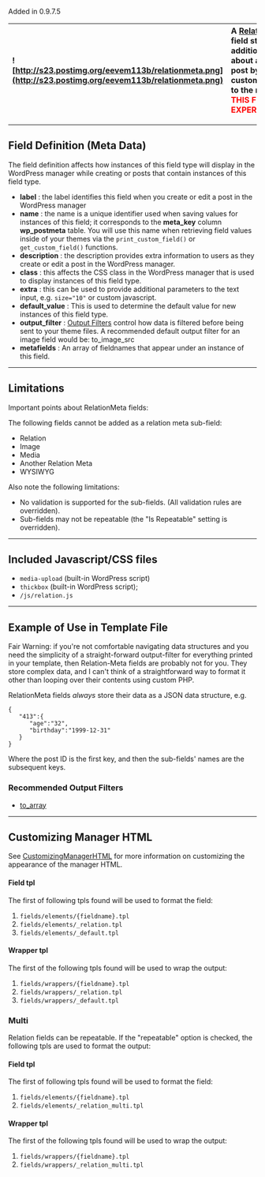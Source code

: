 Added in 0.9.7.5

|![http://s23.postimg.org/eevem113b/relationmeta.png](http://s23.postimg.org/eevem113b/relationmeta.png)| A [RelationMeta](RelationMeta.md) field stores additional data about a related post by adding custom fields to the relation.  <font color='red'>THIS FIELD IS EXPERIMENTAL</font>|
|:------------------------------------------------------------------------------------------------------|:---------------------------------------------------------------------------------------------------------------------------------------------------------------------------------|




---


## Field Definition (Meta Data) ##

The field definition affects how instances of this field type will display in the WordPress manager while creating or posts that contain instances of this field type.

  * **label** : the label identifies this field when you create or edit a post in the WordPress manager
  * **name** : the name is a unique identifier used when saving values for instances of this field; it corresponds to the **meta\_key** column **wp\_postmeta** table.  You will use this name when retrieving field values inside of your themes via the `print_custom_field()` or `get_custom_field()` functions.
  * **description** : the description provides extra information to users as they create or edit a post in the WordPress manager.
  * **class** : this affects the CSS class in the WordPress manager that is used to display instances of this field type.
  * **extra** : this can be used to provide additional parameters to the text input, e.g. `size="10"` or custom javascript.
  * **default\_value** : This is used to determine the default value for new instances of this field type.
  * **output\_filter** : [Output Filters](OutputFilters.md) control how data is filtered before being sent to your theme files. A recommended default output filter for an image field would be: to\_image\_src
  * **metafields** : An array of fieldnames that appear under an instance of this field.


---

## Limitations ##

Important points about RelationMeta fields:

The following fields cannot be added as a relation meta sub-field:

  * Relation
  * Image
  * Media
  * Another Relation Meta
  * WYSIWYG

Also note the following limitations:

  * No validation is supported for the sub-fields. (All validation rules are overridden).
  * Sub-fields may not be repeatable (the "Is Repeatable" setting is overridden).



---


## Included Javascript/CSS files ##

  * `media-upload` (built-in WordPress script)
  * `thickbox` (built-in WordPress script);
  * `/js/relation.js`


---


## Example of Use  in Template File ##

Fair Warning: if you're not comfortable navigating data structures and you need the simplicity of a straight-forward output-filter for everything printed in your template, then Relation-Meta fields are probably not for you.  They store complex data, and I can't think of a straightforward way to format it other than looping over their contents using custom PHP.

RelationMeta fields _always_ store their data as a JSON data structure, e.g.

```
{
   "413":{
      "age":"32",
      "birthday":"1999-12-31"
   }
}
```

Where the post ID is the first key, and then the sub-fields' names are the subsequent keys.


### Recommended Output Filters ###

  * [to\_array](to_array_OutputFilter.md)


---


## Customizing Manager HTML ##

See [CustomizingManagerHTML](CustomizingManagerHTML.md) for more information on customizing the appearance of the manager HTML.

#### Field tpl ####

The first of following tpls found will be used to format the field:

  1. `fields/elements/{fieldname}.tpl`
  1. `fields/elements/_relation.tpl`
  1. `fields/elements/_default.tpl`

#### Wrapper tpl ####

The first of the following tpls found will be used to wrap the output:

  1. `fields/wrappers/{fieldname}.tpl`
  1. `fields/wrappers/_relation.tpl`
  1. `fields/wrappers/_default.tpl`

### Multi ###

Relation fields can be repeatable.  If the "repeatable" option is checked, the following tpls are used to format the output:


#### Field tpl ####

The first of following tpls found will be used to format the field:

  1. `fields/elements/{fieldname}.tpl`
  1. `fields/elements/_relation_multi.tpl`

#### Wrapper tpl ####

The first of the following tpls found will be used to wrap the output:

  1. `fields/wrappers/{fieldname}.tpl`
  1. `fields/wrappers/_relation_multi.tpl`